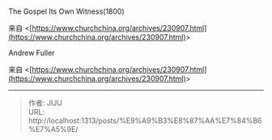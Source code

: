 # 



The Gospel Its Own Witness(1800)

来自 &lt;[https://www.churchchina.org/archives/230907.html](https://www.churchchina.org/archives/230907.html)&gt;

Andrew Fuller

来自 &lt;[https://www.churchchina.org/archives/230907.html](https://www.churchchina.org/archives/230907.html)&gt;

---

> 作者: JIJU  
> URL: http://localhost:1313/posts/%E9%A9%B3%E8%87%AA%E7%84%B6%E7%A5%9E/  

